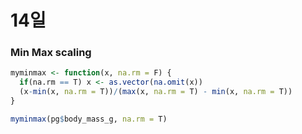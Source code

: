 # 14일

### Min Max scaling

```r
myminmax <- function(x, na.rm = F) {
  if(na.rm == T) x <- as.vector(na.omit(x))
  (x-min(x, na.rm = T))/(max(x, na.rm = T) - min(x, na.rm = T))
}
```

```r
myminmax(pg$body_mass_g, na.rm = T)
```
